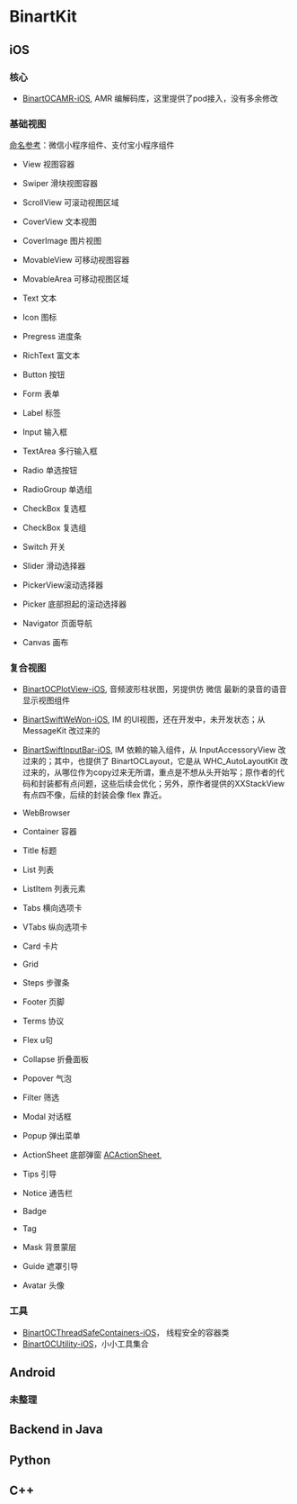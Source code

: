 # BinartKit


## iOS

### 核心

- [BinartOCAMR-iOS](https://github.com/fallending/BinartOCAMR-iOS), AMR 编解码库，这里提供了pod接入，没有多余修改

### 基础视图

[命名参考]()：微信小程序组件、支付宝小程序组件

- View 视图容器
- Swiper 滑块视图容器
- ScrollView 可滚动视图区域
- CoverView 文本视图
- CoverImage 图片视图
- MovableView 可移动视图容器
- MovableArea 可移动视图区域

- Text 文本
- Icon 图标
- Pregress 进度条
- RichText 富文本

- Button 按钮
- Form 表单
- Label 标签
- Input 输入框 
- TextArea 多行输入框
- Radio 单选按钮
- RadioGroup 单选组
- CheckBox 复选框
- CheckBox 复选组
- Switch 开关
- Slider 滑动选择器
- PickerView滚动选择器
- Picker 底部担起的滚动选择器

- Navigator 页面导航

- Canvas 画布

### 复合视图

- [BinartOCPlotView-iOS](https://github.com/fallending/BinartOCPlotView-iOS), 音频波形柱状图，另提供仿 微信 最新的录音的语音显示视图组件
- [BinartSwiftWeWon-iOS](https://github.com/fallending/BinartSwiftWeWon-iOS), IM 的UI视图，还在开发中，未开发状态；从 MessageKit 改过来的
- [BinartSwiftInputBar-iOS](https://github.com/fallending/BinartSwiftInputBar-iOS), IM 依赖的输入组件，从 InputAccessoryView 改过来的；其中，也提供了 BinartOCLayout，它是从 WHC_AutoLayoutKit 改过来的，从哪位作为copy过来无所谓，重点是不想从头开始写；原作者的代码和封装都有点问题，这些后续会优化；另外，原作者提供的XXStackView有点四不像，后续的封装会像 flex 靠近。

- WebBrowser

- Container 容器
- Title 标题
- List 列表
- ListItem 列表元素
- Tabs 横向选项卡
- VTabs 纵向选项卡
- Card 卡片
- Grid
- Steps 步骤条
- Footer 页脚
- Terms 协议
- Flex u句
- Collapse 折叠面板

- Popover 气泡
- Filter 筛选
- Modal 对话框
- Popup 弹出菜单
- ActionSheet 底部弹窗 [ACActionSheet](https://github.com/chenxianj/ACActionSheet),

- Tips 引导
- Notice 通告栏
- Badge
- Tag
- Mask 背景蒙层
- Guide 遮罩引导
- Avatar 头像

### 工具

- [BinartOCThreadSafeContainers-iOS](https://github.com/fallending/BinartOCThreadSafeContainers-iOS)， 线程安全的容器类
- [BinartOCUtility-iOS](https://github.com/fallending/BinartOCUtility-iOS)，小小工具集合

## Android


### 未整理



## Backend in Java



## Python


## C++

